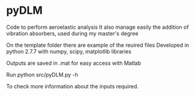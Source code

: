 # pyDLM

Code to perform aeroelastic analysis
It also manage easily the addition of vibration absorbers, used during my master's degree

On the template folder there are example of the reuired files
Developed in python 2.7.7 with numpy, scipy, matplotlib libraries

Outputs are saved in .mat for easy access with Matlab

Run
python src/pyDLM.py -h

To check more information about the inputs required.
